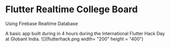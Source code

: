 # Flutter Realtime College Board

Using Firebase Realtime Database

A basic app built during in 4 hours during the International Flutter Hack Day at Globant India. 
![](flutterhack.png width= "200" height = "400")

